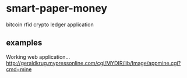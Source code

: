 # smart-paper-money
bitcoin rfid crypto ledger application

## examples 
Working web application...
http://geraldkrug.mypressonline.com/cgi/MYDIR/lib/Image/appmine.cgi?cmd=mine

